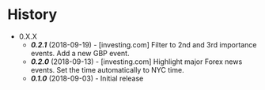 # History

- 0.X.X
    - ***0.2.1*** (2018-09-19) - [investing.com] Filter to 2nd and 3rd importance events. Add a new GBP event.
    - ***0.2.0*** (2018-09-13) - [investing.com] Highlight major Forex news events. Set the time automatically to NYC time.
    - ***0.1.0*** (2018-09-03) - Initial release
